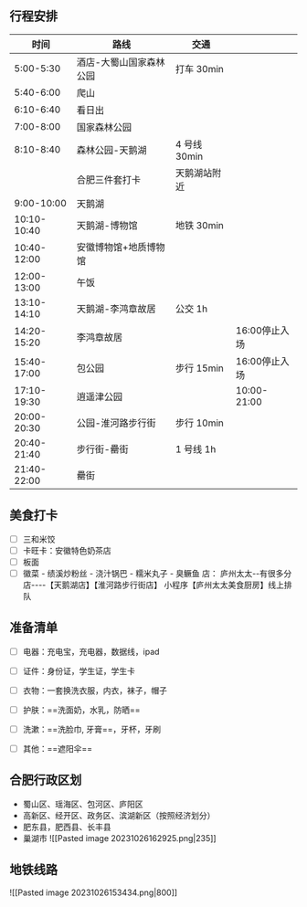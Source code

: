 ## 行程安排

| 时间        | 路线                    | 交通         |               |
| ----------- | ----------------------- | ------------ | ------------- |
| 5:00-5:30   | 酒店-大蜀山国家森林公园 | 打车 30min   |               |
| 5:40-6:00   | 爬山                    |              |               |
| 6:10-6:40   | 看日出                  |              |               |
| 7:00-8:00   | 国家森林公园            |              |               |
| 8:10-8:40   | 森林公园-天鹅湖         | 4 号线 30min |               |
|             | 合肥三件套打卡          | 天鹅湖站附近 |               |
| 9:00-10:00  | 天鹅湖                  |              |               |
| 10:10-10:40 | 天鹅湖-博物馆           | 地铁 30min   |               |
| 10:40-12:00 | 安徽博物馆+地质博物馆   |              |               |
| 12:00-13:00 | 午饭                    |              |               |
| 13:10-14:10 | 天鹅湖-李鸿章故居       | 公交 1h      |               |
| 14:20-15:20 | 李鸿章故居              |              | 16:00停止入场 |
| 15:40-17:00 | 包公园                  | 步行 15min   | 16:00停止入场 |
| 17:10-19:30 | 逍遥津公园              |              | 10:00-21:00   |
| 20:00-20:30 | 公园-淮河路步行街       | 步行 10min   |               |
| 20:40-21:40 | 步行街-罍街             | 1 号线 1h    |               |
| 21:40-22:00 | 罍街                    |              |               |

## 美食打卡

- [ ] 三和米饺
- [ ] 卡旺卡：安徽特色奶茶店
- [ ] 板面
- [ ] 徽菜
      - 绩溪炒粉丝
      - 浇汁锅巴
      - 糯米丸子
      - 臭鳜鱼
      店： 庐州太太--有很多分店----【天鹅湖店】【淮河路步行街店】
      小程序【庐州太太美食厨房】线上排队

## 准备清单

- [ ] 电器：充电宝，充电器，数据线，ipad
- [ ] 证件：身份证，学生证，学生卡
- [ ] 衣物：一套换洗衣服，内衣，袜子，帽子
- [ ] 护肤：==洗面奶，水乳，防晒==
- [ ] 洗漱：==洗脸巾, 牙膏==，牙杯，牙刷
- [ ] 其他：==遮阳伞==


## 合肥行政区划

- 蜀山区、瑶海区、包河区、庐阳区
- 高新区、经开区、政务区、滨湖新区（按照经济划分）
- 肥东县，肥西县、长丰县
- 巢湖市
![[Pasted image 20231026162925.png|235]]

## 地铁线路

![[Pasted image 20231026153434.png|800]]
